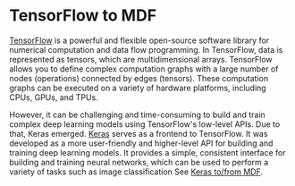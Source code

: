 
# TensorFlow to MDF

[TensorFlow](https://www.tensorflow.org/) is a powerful and flexible open-source software library for numerical computation and data flow programming. In TensorFlow, data is represented as tensors, which are multidimensional arrays. TensorFlow allows you to define complex computation graphs with a large number of nodes (operations) connected by edges (tensors). These computation graphs can be executed on a variety of hardware platforms, including CPUs, GPUs, and TPUs.

However, it can be challenging and time-consuming to build and train complex deep learning models using TensorFlow's low-level APIs. Due to that, Keras emerged.
[Keras](https://keras.io/) serves as a frontend to TensorFlow. It was developed as a more user-friendly and higher-level API for building and training deep learning models. It provides a simple, consistent interface for building and training neural networks, which can be used to perform a variety of tasks such as image classification See [Keras to/from MDF](Keras).
